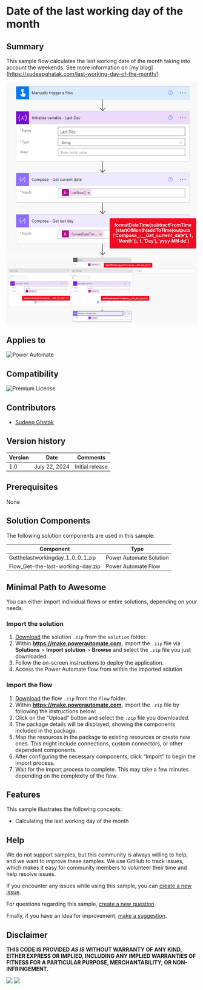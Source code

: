 # Date of the last working day of the month

## Summary

This sample flow calculates the last working date of the month taking into account the weekends. See more information on [my blog] (https://sudeepghatak.com/last-working-day-of-the-month/)


![image](./assets/flow1.png)
![image](./assets/flow2.png)

## Applies to

![Power Automate](https://img.shields.io/badge/Power%20Automate-yes-green "Yes")

## Compatibility

![Premium License](https://img.shields.io/badge/Premium%20License-not%20applicable-red.svg "Not applicable")

## Contributors

* [Sudeep Ghatak](https://www.linkedin.com/in/sudeepghatak/)

## Version history

Version|Date|Comments
-------|----|--------
1.0|July 22, 2024|Initial release

## Prerequisites

None

## Solution Components

The following solution components are used in this sample:

Component|Type
---------|-----
Getthelastworkingday_1_0_0_1.zip | Power Automate Solution
Flow_Get-the-last-working-day.zip | Power Automate Flow

## Minimal Path to Awesome

You can either import individual flows or entire solutions, depending on your needs. 


### Import the solution
1. [Download](./solution/Getthelastworkingday_1_0_0_1.zip) the solution `.zip` from the `solution` folder.
2. Within **https://make.powerautomate.com**, import the `.zip` file via **Solutions** > **Import solution** > **Browse** and select the `.zip` file you just downloaded.
3. Follow the on-screen instructions to deploy the application.
4. Access the Power Automate flow from within the imported solution

### Import the flow
1. [Download](./flow/Flow_Get-the-last-working-day.zip) the flow `.zip` from the `flow` folder.
2. Within **https://make.powerautomate.com**, import the `.zip` file by following the instructions below:
3. Click on the “Upload” button and select the `.zip` file you downloaded.
4. The package details will be displayed, showing the components included in the package.
5. Map the resources in the package to existing resources or create new ones. This might include connections, custom connectors, or other dependent components.
6. After configuring the necessary components, click “Import” to begin the import process.
7. Wait for the import process to complete. This may take a few minutes depending on the complexity of the flow.

## Features

This sample illustrates the following concepts:

* Calculating the last working day of the month

## Help

We do not support samples, but this community is always willing to help, and we want to improve these samples. We use GitHub to track issues, which makes it easy for  community members to volunteer their time and help resolve issues.

If you encounter any issues while using this sample, you can [create a new issue](https://github.com/pnp/powerapps-samples/issues/new?assignees=&labels=Needs%3A+Triage+%3Amag%3A%2Ctype%3Abug-suspected&template=bug-report.yml&sample=json-string-generator&authors=@shaheerahmadch&title=json-string-generator%20-%20).

For questions regarding this sample, [create a new question](https://github.com/pnp/powerapps-samples/issues/new?assignees=&labels=Needs%3A+Triage+%3Amag%3A%2Ctype%3Abug-suspected&template=question.yml&sample=json-string-generator&authors=@shaheerahmadch&title=json-string-generator%20-%20).

Finally, if you have an idea for improvement, [make a suggestion](https://github.com/pnp/powerapps-samples/issues/new?assignees=&labels=Needs%3A+Triage+%3Amag%3A%2Ctype%3Abug-suspected&template=suggestion.yml&sample=json-string-generator&authors=@shaheerahmadch&title=json-string-generator%20-%20).

## Disclaimer

**THIS CODE IS PROVIDED *AS IS* WITHOUT WARRANTY OF ANY KIND, EITHER EXPRESS OR IMPLIED, INCLUDING ANY IMPLIED WARRANTIES OF FITNESS FOR A PARTICULAR PURPOSE, MERCHANTABILITY, OR NON-INFRINGEMENT.**

<img src="./assets/Screenshot 2023-11-06 191309.png" />

<img src="https://m365-visitor-stats.azurewebsites.net/powerplatform-samples/samples/json-string-generator" />
